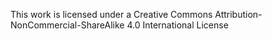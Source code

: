 This work is licensed under a Creative Commons Attribution-NonCommercial-ShareAlike 4.0 International License
